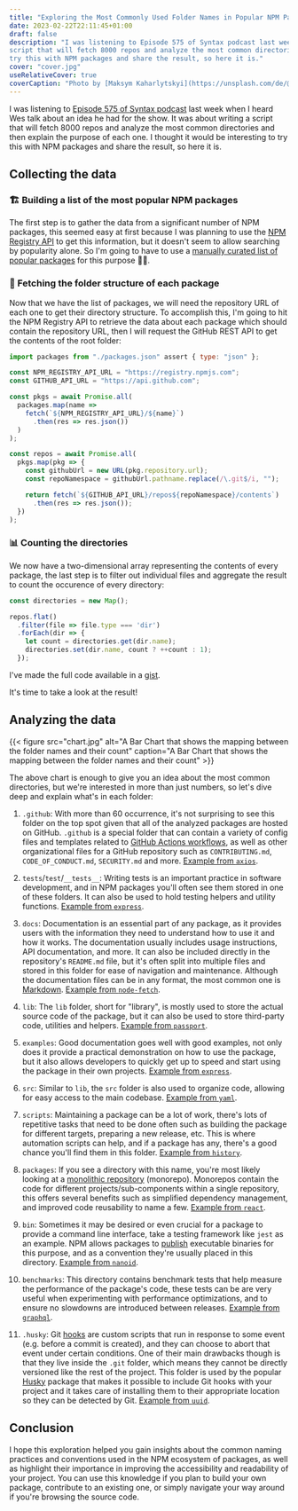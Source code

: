 ```yaml
---
title: "Exploring the Most Commonly Used Folder Names in Popular NPM Packages"
date: 2023-02-22T22:11:45+01:00
draft: false
description: "I was listening to Episode 575 of Syntax podcast last week when I heard Wes talk about an idea he had for the show. It was about writing a 
script that will fetch 8000 repos and analyze the most common directories and then explain the purpose of each one. I thought it would be interesting to 
try this with NPM packages and share the result, so here it is."
cover: "cover.jpg"
useRelativeCover: true
coverCaption: "Photo by [Maksym Kaharlytskyi](https://unsplash.com/de/@qwitka?utm_source=unsplash&utm_medium=referral&utm_content=creditCopyText) on [Unsplash](https://unsplash.com/photos/Q9y3LRuuxmg?utm_source=unsplash&utm_medium=referral&utm_content=creditCopyText)"
---
```


I was listening to [Episode 575 of Syntax podcast](https://syntax.fm/show/575/save-us-from-config-file-hell) last week 
when I heard Wes talk about an idea he had for the show. It was about writing a script that will fetch 8000 repos and analyze 
the most common directories and then explain the purpose of each one. I thought it would be interesting to try this with NPM packages and share the result, so here it is.

## Collecting the data

### 🏗️ Building a list of the most popular NPM packages

The first step is to gather the data from a significant number of NPM packages, this seemed easy at first because I was planning to use the [NPM Registry API](https://github.com/npm/registry/blob/master/docs/REGISTRY-API.md#get-v1search) 
to get this information, but it doesn't seem to allow searching by popularity alone. So I'm going to have to use a [manually curated list of popular packages](https://gist.github.com/elidrissidev/36e17a5f1206a656848eff086a3519e4#file-packages-json) for this purpose 🤷‍♂️.

### 📁 Fetching the folder structure of each package

Now that we have the list of packages, we will need the repository URL of each one to get their directory structure. To accomplish this, I'm going to hit the NPM Registry API to retrieve the data about each package which should contain the repository URL, then I will request the GitHub REST API to get the contents of the root folder:

```js
import packages from "./packages.json" assert { type: "json" };

const NPM_REGISTRY_API_URL = "https://registry.npmjs.com";
const GITHUB_API_URL = "https://api.github.com";

const pkgs = await Promise.all(
  packages.map(name =>
    fetch(`${NPM_REGISTRY_API_URL}/${name}`)
      .then(res => res.json())
  )
);

const repos = await Promise.all(
  pkgs.map(pkg => {
    const githubUrl = new URL(pkg.repository.url);
    const repoNamespace = githubUrl.pathname.replace(/\.git$/i, "");

    return fetch(`${GITHUB_API_URL}/repos${repoNamespace}/contents`)
      .then(res => res.json());
  })
);
```

### 📊 Counting the directories

We now have a two-dimensional array representing the contents of every package, the last step is to filter out individual files and aggregate the result to count the occurence of every directory:

```js
const directories = new Map();

repos.flat()
  .filter(file => file.type === 'dir')
  .forEach(dir => {
    let count = directories.get(dir.name);
    directories.set(dir.name, count ? ++count : 1);
  });
```

I've made the full code available in a [gist](https://gist.github.com/elidrissidev/36e17a5f1206a656848eff086a3519e4).

It's time to take a look at the result!

## Analyzing the data

{{< figure src="chart.jpg" alt="A Bar Chart that shows the mapping between the folder names and their count" caption="A Bar Chart that shows the mapping between the folder names and their count" >}}

The above chart is enough to give you an idea about the most common directories, but we're interested in more than just numbers, 
so let's dive deep and explain what's in each folder:

1. `.github`: With more than 60 occurrence, it's not surprising to see this folder on the top spot given that all of the analyzed packages are 
hosted on GitHub. `.github` is a special folder that can contain a variety of config files and templates related to [GitHub Actions workflows](https://docs.github.com/en/actions/using-workflows/about-workflows), 
as well as other organizational files for a GitHub repository such as `CONTRIBUTING.md`, `CODE_OF_CONDUCT.md`, `SECURITY.md` and more. [Example from `axios`](https://github.com/axios/axios/tree/v1.x/.github).

2. `tests`/`test`/`__tests__`: Writing tests is an important practice in software development, and in NPM packages you'll often see them 
stored in one of these folders. It can also be used to hold testing helpers and utility functions. [Example from `express`](https://github.com/auth0/node-jsonwebtoken/tree/master/test).

3. `docs`: Documentation is an essential part of any package, as it provides users with the information they need to understand how to use it 
and how it works. The documentation usually includes usage instructions, API documentation, and more. It can also be included directly 
in the repository's `README.md` file, but it's often split into multiple files and stored in this folder for ease of navigation and maintenance. 
Although the documentation files can be in any format, the most common one is [Markdown](https://en.wikipedia.org/wiki/Markdown). [Example from `node-fetch`](https://github.com/node-fetch/node-fetch/tree/main/docs).

4. `lib`: The `lib` folder, short for "library", is mostly used to store the actual source code of the package, but it can also be used to store 
third-party code, utilities and helpers. [Example from `passport`](https://github.com/jaredhanson/passport/tree/master/lib).

5. `examples`: Good documentation goes well with good examples, not only does it provide a practical demonstration on how to use the package, but it also 
allows developers to quickly get up to speed and start using the package in their own projects. [Example from `express`](https://github.com/expressjs/express/tree/master/examples).

6. `src`: Similar to `lib`, the `src` folder is also used to organize code, allowing for easy access to the main codebase. [Example from `yaml`](https://github.com/eemeli/yaml/tree/master/src).

7. `scripts`: Maintaining a package can be a lot of work, there's lots of repetitive tasks that need to be done often such as building the package for 
different targets, preparing a new release, etc. This is where automation scripts can help, and if a package has any, there's a good chance you'll find 
them in this folder. [Example from `history`](https://github.com/remix-run/history/tree/dev/scripts).

8. `packages`: If you see a directory with this name, you're most likely looking at a [monolithic repository](https://en.wikipedia.org/wiki/Monorepo) 
(monorepo). Monorepos contain the code for different projects/sub-components within a single repository, this offers several benefits such as simplified 
dependency management, and improved code reusability to name a few.  [Example from `react`](https://github.com/facebook/react/tree/main/packages).

9. `bin`: Sometimes it may be desired or even crucial for a package to provide a command line interface, take a testing framework 
like `jest` as an example. NPM allows packages to [publish](https://docs.npmjs.com/cli/v9/configuring-npm/package-json?v=true#bin) executable binaries 
for this purpose, and as a convention they're usually placed in this directory. [Example from `nanoid`](https://github.com/ai/nanoid/tree/main/bin).

10. `benchmarks`: This directory contains benchmark tests that help measure the performance of the package's code, these tests can be are very useful 
when experimenting with performance optimizations, and to ensure no slowdowns are introduced between releases. [Example from `graphql`](https://github.com/graphql/graphql-js/tree/main/benchmark).

11. `.husky`: Git [hooks](https://git-scm.com/book/en/v2/Customizing-Git-Git-Hooks) are custom scripts that run in response to some event (e.g. before a 
commit is created), and they can choose to abort that event under certain conditions. One of their main drawbacks though is that they live inside 
the `.git` folder, which means they cannot be directly versioned like the rest of the project. This folder is used by the popular [Husky](https://github.com/typicode/husky) 
package that makes it possible to include Git hooks with your project and it takes care of installing them to their appropriate location so they 
can be detected by Git. [Example from `uuid`](https://github.com/uuidjs/uuid/tree/main/.husky).

## Conclusion

I hope this exploration helped you gain insights about the common naming practices and conventions used in the NPM ecosystem of packages, as well as highlight their importance in improving the accessibility and readability of your project. You can use this knowledge if you plan to build your own 
package, contribute to an existing one, or simply navigate your way around if you're browsing the source code.
